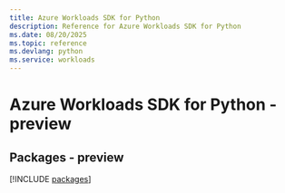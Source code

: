 ```yaml
---
title: Azure Workloads SDK for Python
description: Reference for Azure Workloads SDK for Python
ms.date: 08/20/2025
ms.topic: reference
ms.devlang: python
ms.service: workloads
---
```

# Azure Workloads SDK for Python - preview
## Packages - preview
[!INCLUDE [packages](workloads-index.md)]